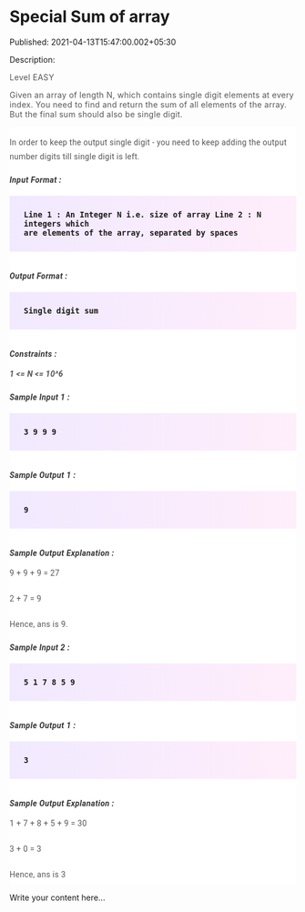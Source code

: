 # Special Sum of array

Published: 2021-04-13T15:47:00.002+05:30

Description: 
      <p><span face="Roboto, sans-serif" style="background-color: white;
      color: #565656; font-size: 14px; letter-spacing:
      0.3px;">Level&nbsp;EASY</span></p><p><span
      style="background-color: white; color: #565656; font-size: 14px; letter-spacing:
      0.3px;">Given an array of length N, which contains single digit elements at every index.
      You need to find and return the sum of all elements of the array. But the final sum should
      also be single digit.</span></p><div _ngcontent-uge-c119="" class="description
      ng-star-inserted" style="-webkit-font-smoothing: antialiased; background-color: white;
      font-family: Roboto, sans-serif; font-size: 16px; margin: 0px; padding: 0px;"><h4
      id="in-order-to-keep-the-output-single-digit-you-need-to-keep-adding-the-output-number-digits-till-single-digit-is-left"
      style="-webkit-font-smoothing: antialiased; color: #565656; font-size: 14px; font-weight: 400;
      letter-spacing: 0.3px; line-height: 25px; margin: 0px; padding: 15px 0px 5px;">In order to
      keep the output single digit - you need to keep adding the output number digits till single
      digit is left.</h4><h5 id="input-format" style="-webkit-font-smoothing: antialiased;
      color: #353535; font-size: 14px; letter-spacing: 0.4px; margin: 0px; padding: 15px 0px
      0px;">Input Format :</h5><pre style="-webkit-font-smoothing: antialiased;
      background-image: linear-gradient(-90deg, rgba(255, 205, 242, 0.35), rgba(215, 193, 255,
      0.35)); font-family: &quot;Open Sans&quot;, sans-serif; font-weight: 600;
      margin-bottom: 20px; margin-top: 20px; max-width: 866px; overflow-x: hidden; padding:
      25px;"><code style="-webkit-font-smoothing: antialiased; margin: 0px; padding:
      0px;">Line 1 : An Integer N i.e. size of array
      Line 2 : N integers which are elements of the array, separated by spaces
      </code></pre><h5 id="output-format" style="-webkit-font-smoothing: antialiased;
      color: #353535; font-size: 14px; letter-spacing: 0.4px; margin: 0px; padding: 15px 0px
      0px;">Output Format :</h5><pre style="-webkit-font-smoothing: antialiased;
      background-image: linear-gradient(-90deg, rgba(255, 205, 242, 0.35), rgba(215, 193, 255,
      0.35)); font-family: &quot;Open Sans&quot;, sans-serif; font-weight: 600;
      margin-bottom: 20px; margin-top: 20px; max-width: 866px; overflow-x: hidden; padding:
      25px;"><code style="-webkit-font-smoothing: antialiased; margin: 0px; padding:
      0px;">Single digit sum
      </code></pre><h5 id="constraints" style="-webkit-font-smoothing: antialiased;
      color: #353535; font-size: 14px; letter-spacing: 0.4px; margin: 0px; padding: 15px 0px
      0px;">Constraints :</h5><h4 id="1-lt-n-lt-10-6" style="-webkit-font-smoothing:
      antialiased; color: #565656; font-size: 14px; font-weight: 400; letter-spacing: 0.3px;
      line-height: 25px; margin: 0px; padding: 15px 0px 5px;"><em
      style="-webkit-font-smoothing: antialiased; margin: 0px; padding: 0px;"><strong
      style="-webkit-font-smoothing: antialiased; margin: 0px; padding: 0px;">1 &lt;= N
      &lt;= 10^6</strong></em></h4></div><div _ngcontent-uge-c119=""
      class="description ng-star-inserted" style="-webkit-font-smoothing: antialiased;
      background-color: white; font-family: Roboto, sans-serif; font-size: 16px; margin: 0px;
      padding: 0px;"><h5 id="sample-input-1" style="-webkit-font-smoothing: antialiased;
      color: #353535; font-size: 14px; letter-spacing: 0.4px; margin: 0px; padding: 15px 0px
      0px;">Sample Input 1 :</h5><pre style="-webkit-font-smoothing: antialiased;
      background-image: linear-gradient(-90deg, rgba(255, 205, 242, 0.35), rgba(215, 193, 255,
      0.35)); font-family: &quot;Open Sans&quot;, sans-serif; font-weight: 600;
      margin-bottom: 20px; margin-top: 20px; max-width: 866px; overflow-x: hidden; padding:
      25px;"><code style="-webkit-font-smoothing: antialiased; margin: 0px; padding:
      0px;">3
      9 9 9
      </code></pre><h5 id="sample-output-1" style="-webkit-font-smoothing:
      antialiased; color: #353535; font-size: 14px; letter-spacing: 0.4px; margin: 0px; padding:
      15px 0px 0px;">Sample Output 1 :</h5><pre style="-webkit-font-smoothing:
      antialiased; background-image: linear-gradient(-90deg, rgba(255, 205, 242, 0.35), rgba(215,
      193, 255, 0.35)); font-family: &quot;Open Sans&quot;, sans-serif; font-weight: 600;
      margin-bottom: 20px; margin-top: 20px; max-width: 866px; overflow-x: hidden; padding:
      25px;"><code style="-webkit-font-smoothing: antialiased; margin: 0px; padding:
      0px;">9
      </code></pre><h5 id="sample-output-explanation" style="-webkit-font-smoothing:
      antialiased; color: #353535; font-size: 14px; letter-spacing: 0.4px; margin: 0px; padding:
      15px 0px 0px;">Sample Output Explanation :</h5><h4 id="9-9-9-27"
      style="-webkit-font-smoothing: antialiased; color: #565656; font-size: 14px; font-weight: 400;
      letter-spacing: 0.3px; line-height: 25px; margin: 0px; padding: 15px 0px 5px;">9 + 9 + 9 =
      27</h4><h4 id="2-7-9" style="-webkit-font-smoothing: antialiased; color: #565656;
      font-size: 14px; font-weight: 400; letter-spacing: 0.3px; line-height: 25px; margin: 0px;
      padding: 15px 0px 5px;">2 + 7 = 9</h4><h4 id="hence-ans-is-9"
      style="-webkit-font-smoothing: antialiased; color: #565656; font-size: 14px; font-weight: 400;
      letter-spacing: 0.3px; line-height: 25px; margin: 0px; padding: 15px 0px 5px;">Hence, ans
      is 9.</h4><h5 id="sample-input-2" style="-webkit-font-smoothing: antialiased; color:
      #353535; font-size: 14px; letter-spacing: 0.4px; margin: 0px; padding: 15px 0px
      0px;">Sample Input 2 :</h5><pre style="-webkit-font-smoothing: antialiased;
      background-image: linear-gradient(-90deg, rgba(255, 205, 242, 0.35), rgba(215, 193, 255,
      0.35)); font-family: &quot;Open Sans&quot;, sans-serif; font-weight: 600;
      margin-bottom: 20px; margin-top: 20px; max-width: 866px; overflow-x: hidden; padding:
      25px;"><code style="-webkit-font-smoothing: antialiased; margin: 0px; padding:
      0px;">5
      1 7 8 5 9
      </code></pre><h5 id="sample-output-1" style="-webkit-font-smoothing:
      antialiased; color: #353535; font-size: 14px; letter-spacing: 0.4px; margin: 0px; padding:
      15px 0px 0px;">Sample Output 1 :</h5><pre style="-webkit-font-smoothing:
      antialiased; background-image: linear-gradient(-90deg, rgba(255, 205, 242, 0.35), rgba(215,
      193, 255, 0.35)); font-family: &quot;Open Sans&quot;, sans-serif; font-weight: 600;
      margin-bottom: 20px; margin-top: 20px; max-width: 866px; overflow-x: hidden; padding:
      25px;"><code style="-webkit-font-smoothing: antialiased; margin: 0px; padding:
      0px;">3
      </code></pre><h5 id="sample-output-explanation" style="-webkit-font-smoothing:
      antialiased; color: #353535; font-size: 14px; letter-spacing: 0.4px; margin: 0px; padding:
      15px 0px 0px;">Sample Output Explanation :</h5><h4 id="1-7-8-5-9-30"
      style="-webkit-font-smoothing: antialiased; color: #565656; font-size: 14px; font-weight: 400;
      letter-spacing: 0.3px; line-height: 25px; margin: 0px; padding: 15px 0px 5px;">1 + 7 + 8 +
      5 + 9 = 30</h4><h4 id="3-0-3" style="-webkit-font-smoothing: antialiased; color:
      #565656; font-size: 14px; font-weight: 400; letter-spacing: 0.3px; line-height: 25px; margin:
      0px; padding: 15px 0px 5px;">3 + 0 = 3</h4><h4 id="hence-ans-is-3"
      style="-webkit-font-smoothing: antialiased; color: #565656; font-size: 14px; font-weight: 400;
      letter-spacing: 0.3px; line-height: 25px; margin: 0px; padding: 15px 0px 5px;">Hence, ans
      is 3</h4></div>
      <script
      src="https://gist.github.com/Svastikkka/06262bdc6046b9dcaa6ae1a1a791b504.js"></script>

Write your content here...